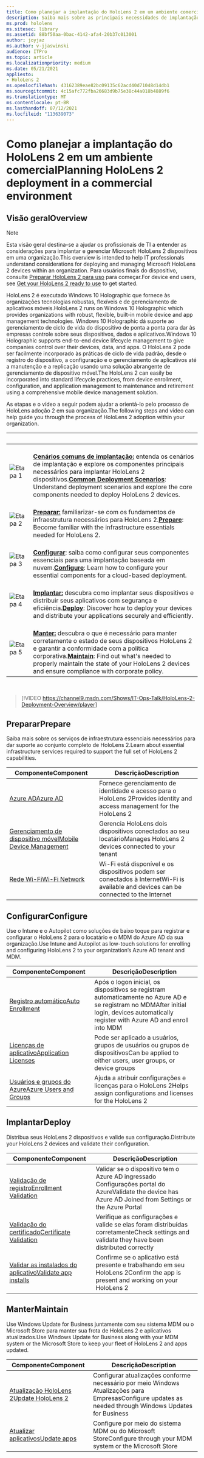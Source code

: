 ```yaml
---
title: Como planejar a implantação do HoloLens 2 em um ambiente comercial
description: Saiba mais sobre as principais necessidades de implantação e gerenciamento de HoloLens em ambientes corporativos, incluindo infraestrutura, azure Active Directory e gerenciamento de dispositivo móvel.
ms.prod: hololens
ms.sitesec: library
ms.assetid: 88bf50aa-0bac-4142-afa4-20b37c013001
author: joyjaz
ms.author: v-jjaswinski
audience: ITPro
ms.topic: article
ms.localizationpriority: medium
ms.date: 05/21/2021
appliesto:
- HoloLens 2
ms.openlocfilehash: 43162389eae82bc09135c62acd40d71048d14db1
ms.sourcegitcommit: 4c15afc772fba26683d9b75e38c44a018b4889f6
ms.translationtype: MT
ms.contentlocale: pt-BR
ms.lasthandoff: 07/12/2021
ms.locfileid: "113639073"
---
```

# <a name="planning-hololens-2-deployment-in-a-commercial-environment"></a><span data-ttu-id="f0f2c-103">Como planejar a implantação do HoloLens 2 em um ambiente comercial</span><span class="sxs-lookup"><span data-stu-id="f0f2c-103">Planning HoloLens 2 deployment in a commercial environment</span></span>

## <a name="overview"></a><span data-ttu-id="f0f2c-104">Visão geral</span><span class="sxs-lookup"><span data-stu-id="f0f2c-104">Overview</span></span>

> [!NOTE]
> <span data-ttu-id="f0f2c-105">Esta visão geral destina-se a ajudar os profissionais de TI a entender as considerações para implantar e gerenciar Microsoft HoloLens 2 dispositivos em uma organização.</span><span class="sxs-lookup"><span data-stu-id="f0f2c-105">This overview is intended to help IT professionals understand considerations for deploying and managing Microsoft HoloLens 2 devices within an organization.</span></span> <span data-ttu-id="f0f2c-106">Para usuários finais do dispositivo, consulte [Preparar HoloLens 2 para uso](hololens2-setup.md) para começar.</span><span class="sxs-lookup"><span data-stu-id="f0f2c-106">For device end users, see [Get your HoloLens 2 ready to use](hololens2-setup.md) to get started.</span></span>

<span data-ttu-id="f0f2c-107">HoloLens 2 é executado Windows 10 Holographic que fornece às organizações tecnologias robustas, flexíveis e de gerenciamento de aplicativos móveis.</span><span class="sxs-lookup"><span data-stu-id="f0f2c-107">HoloLens 2 runs on Windows 10 Holographic which provides organizations with robust, flexible, built-in mobile device and app management technologies.</span></span> <span data-ttu-id="f0f2c-108">Windows 10 Holographic dá suporte ao gerenciamento de ciclo de vida do dispositivo de ponta a ponta para dar às empresas controle sobre seus dispositivos, dados e aplicativos.</span><span class="sxs-lookup"><span data-stu-id="f0f2c-108">Windows 10 Holographic supports end-to-end device lifecycle management to give companies control over their devices, data, and apps.</span></span> <span data-ttu-id="f0f2c-109">O HoloLens 2 pode ser facilmente incorporado às práticas de ciclo de vida padrão, desde o registro do dispositivo, a configuração e o gerenciamento de aplicativos até a manutenção e a replicação usando uma solução abrangente de gerenciamento de dispositivo móvel.</span><span class="sxs-lookup"><span data-stu-id="f0f2c-109">The HoloLens 2 can easily be incorporated into standard lifecycle practices, from device enrollment, configuration, and application management to maintenance and retirement using a comprehensive mobile device management solution.</span></span>

<span data-ttu-id="f0f2c-110">As etapas e o vídeo a seguir podem ajudar a orientá-lo pelo processo de HoloLens adoção 2 em sua organização.</span><span class="sxs-lookup"><span data-stu-id="f0f2c-110">The following steps and video can help guide you through the process of HoloLens 2 adoption within your organization.</span></span>

| &nbsp; | &nbsp; |
|--|--|
| ![Etapa 1](images/1green.png)| <br/> <span data-ttu-id="f0f2c-112">**[Cenários comuns de implantação:](hololens-requirements.md)** entenda os cenários de implantação e explore os componentes principais necessários para implantar HoloLens 2 dispositivos.</span><span class="sxs-lookup"><span data-stu-id="f0f2c-112">**[Common Deployment Scenarios](hololens-requirements.md)**: Understand deployment scenarios and explore the core components needed to deploy HoloLens 2 devices.</span></span> |
| ![Etapa 2](images/2green.png)| <br/> <span data-ttu-id="f0f2c-114">**[Preparar:](#prepare)** familiarizar-se com os fundamentos de infraestrutura necessários para HoloLens 2.</span><span class="sxs-lookup"><span data-stu-id="f0f2c-114">**[Prepare](#prepare)**: Become familiar with the infrastructure essentials needed for HoloLens 2.</span></span> |
| ![Etapa 3](images/3green.png) | <br/> <span data-ttu-id="f0f2c-116">**[Configurar](#configure)**: saiba como configurar seus componentes essenciais para uma implantação baseada em nuvem.</span><span class="sxs-lookup"><span data-stu-id="f0f2c-116">**[Configure](#configure)**: Learn how to configure your essential components for a cloud-based deployment.</span></span> |
| ![Etapa 4](images/4green.png) | <br/> <span data-ttu-id="f0f2c-118">**[Implantar:](#deploy)** descubra como implantar seus dispositivos e distribuir seus aplicativos com segurança e eficiência.</span><span class="sxs-lookup"><span data-stu-id="f0f2c-118">**[Deploy](#deploy)**: Discover how to deploy your devices and distribute your applications securely and efficiently.</span></span> |
| ![Etapa 5](images/5green.png) | <br/> <span data-ttu-id="f0f2c-120">**[Manter:](#maintain)** descubra o que é necessário para manter corretamente o estado de seus dispositivos HoloLens 2 e garantir a conformidade com a política corporativa.</span><span class="sxs-lookup"><span data-stu-id="f0f2c-120">**[Maintain](#maintain)**: Find out what's needed to properly maintain the state of your HoloLens 2 devices and ensure compliance with corporate policy.</span></span> |

<br/>

> [!VIDEO https://channel9.msdn.com/Shows/IT-Ops-Talk/HoloLens-2-Deployment-Overview/player]

## <a name="prepare"></a><span data-ttu-id="f0f2c-121">Preparar</span><span class="sxs-lookup"><span data-stu-id="f0f2c-121">Prepare</span></span>

<span data-ttu-id="f0f2c-122">Saiba mais sobre os serviços de infraestrutura essenciais necessários para dar suporte ao conjunto completo de HoloLens 2.</span><span class="sxs-lookup"><span data-stu-id="f0f2c-122">Learn about essential infrastructure services required to support the full set of HoloLens 2 capabilities.</span></span>

| <span data-ttu-id="f0f2c-123">Componente</span><span class="sxs-lookup"><span data-stu-id="f0f2c-123">Component</span></span> | <span data-ttu-id="f0f2c-124">Descrição</span><span class="sxs-lookup"><span data-stu-id="f0f2c-124">Description</span></span> |
|-----------|------------|
| [<span data-ttu-id="f0f2c-125">Azure AD</span><span class="sxs-lookup"><span data-stu-id="f0f2c-125">Azure AD</span></span>](hololens-identity.md) | <span data-ttu-id="f0f2c-126">Fornece gerenciamento de identidade e acesso para o HoloLens 2</span><span class="sxs-lookup"><span data-stu-id="f0f2c-126">Provides identity and access management for the HoloLens 2</span></span>  |
| [<span data-ttu-id="f0f2c-127">Gerenciamento de dispositivo móvel</span><span class="sxs-lookup"><span data-stu-id="f0f2c-127">Mobile Device Management</span></span>](hololens-mdm-configure.md)| <span data-ttu-id="f0f2c-128">Gerencia HoloLens dois dispositivos conectados ao seu locatário</span><span class="sxs-lookup"><span data-stu-id="f0f2c-128">Manages HoloLens 2 devices connected to your tenant</span></span>  |
| [<span data-ttu-id="f0f2c-129">Rede Wi-Fi</span><span class="sxs-lookup"><span data-stu-id="f0f2c-129">Wi-Fi Network</span></span>](hololens-commercial-infrastructure.md)| <span data-ttu-id="f0f2c-130">Wi-Fi está disponível e os dispositivos podem ser conectados à Internet</span><span class="sxs-lookup"><span data-stu-id="f0f2c-130">Wi-Fi is available and devices can be connected to the Internet</span></span>  |

## <a name="configure"></a><span data-ttu-id="f0f2c-131">Configurar</span><span class="sxs-lookup"><span data-stu-id="f0f2c-131">Configure</span></span>

<span data-ttu-id="f0f2c-132">Use o Intune e o Autopilot como soluções de baixo toque para registrar e configurar o HoloLens 2 para o locatário e o MDM do Azure AD da sua organização.</span><span class="sxs-lookup"><span data-stu-id="f0f2c-132">Use Intune and Autopilot as low-touch solutions for enrolling and configuring HoloLens 2 to your organization’s Azure AD tenant and MDM.</span></span>

| <span data-ttu-id="f0f2c-133">Componente</span><span class="sxs-lookup"><span data-stu-id="f0f2c-133">Component</span></span> | <span data-ttu-id="f0f2c-134">Descrição</span><span class="sxs-lookup"><span data-stu-id="f0f2c-134">Description</span></span> |
|-----------|------------|
| [<span data-ttu-id="f0f2c-135">Registro automático</span><span class="sxs-lookup"><span data-stu-id="f0f2c-135">Auto Enrollment</span></span>](hololens-enroll-mdm.md#auto-enrollment-in-mdm) | <span data-ttu-id="f0f2c-136">Após o logon inicial, os dispositivos se registram automaticamente no Azure AD e se registram no MDM</span><span class="sxs-lookup"><span data-stu-id="f0f2c-136">After initial login, devices automatically register with Azure AD and enroll into MDM</span></span>  |
| [<span data-ttu-id="f0f2c-137">Licenças de aplicativo</span><span class="sxs-lookup"><span data-stu-id="f0f2c-137">Application Licenses</span></span>](hololens2-cloud-connected-configure.md#application-licenses)| <span data-ttu-id="f0f2c-138">Pode ser aplicado a usuários, grupos de usuários ou grupos de dispositivos</span><span class="sxs-lookup"><span data-stu-id="f0f2c-138">Can be applied to either users, user groups, or device groups</span></span>  |
| [<span data-ttu-id="f0f2c-139">Usuários e grupos do Azure</span><span class="sxs-lookup"><span data-stu-id="f0f2c-139">Azure Users and Groups</span></span>](hololens2-cloud-connected-configure.md#azure-users-and-groups) | <span data-ttu-id="f0f2c-140">Ajuda a atribuir configurações e licenças para o HoloLens 2</span><span class="sxs-lookup"><span data-stu-id="f0f2c-140">Helps assign configurations and licenses for the HoloLens 2</span></span>  |

## <a name="deploy"></a><span data-ttu-id="f0f2c-141">Implantar</span><span class="sxs-lookup"><span data-stu-id="f0f2c-141">Deploy</span></span>

<span data-ttu-id="f0f2c-142">Distribua seus HoloLens 2 dispositivos e valide sua configuração.</span><span class="sxs-lookup"><span data-stu-id="f0f2c-142">Distribute your HoloLens 2 devices and validate their configuration.</span></span> 

| <span data-ttu-id="f0f2c-143">Componente</span><span class="sxs-lookup"><span data-stu-id="f0f2c-143">Component</span></span> | <span data-ttu-id="f0f2c-144">Descrição</span><span class="sxs-lookup"><span data-stu-id="f0f2c-144">Description</span></span> |
|-----------|------------|
| [<span data-ttu-id="f0f2c-145">Validação de registro</span><span class="sxs-lookup"><span data-stu-id="f0f2c-145">Enrollment Validation</span></span>](hololens2-corp-connected-deploy.md#enrollment-validation) | <span data-ttu-id="f0f2c-146">Validar se o dispositivo tem o Azure AD ingressado Configurações portal do Azure</span><span class="sxs-lookup"><span data-stu-id="f0f2c-146">Validate the device has Azure AD Joined from Settings or the Azure Portal</span></span> |
| [<span data-ttu-id="f0f2c-147">Validação do certificado</span><span class="sxs-lookup"><span data-stu-id="f0f2c-147">Certificate Validation</span></span>](hololens2-corp-connected-deploy.md#wi-fi-certificate-validation) | <span data-ttu-id="f0f2c-148">Verifique as configurações e valide se elas foram distribuídas corretamente</span><span class="sxs-lookup"><span data-stu-id="f0f2c-148">Check settings and validate they have been distributed correctly</span></span> |
| [<span data-ttu-id="f0f2c-149">Validar as instalados do aplicativo</span><span class="sxs-lookup"><span data-stu-id="f0f2c-149">Validate app installs</span></span>](hololens2-corp-connected-deploy.md#validate-lob-app-install) | <span data-ttu-id="f0f2c-150">Confirme se o aplicativo está presente e trabalhando em seu HoloLens 2</span><span class="sxs-lookup"><span data-stu-id="f0f2c-150">Confirm the app is present and working on your HoloLens 2</span></span> |

## <a name="maintain"></a><span data-ttu-id="f0f2c-151">Manter</span><span class="sxs-lookup"><span data-stu-id="f0f2c-151">Maintain</span></span>

<span data-ttu-id="f0f2c-152">Use Windows Update for Business juntamente com seu sistema MDM ou o Microsoft Store para manter sua frota de HoloLens 2 e aplicativos atualizados.</span><span class="sxs-lookup"><span data-stu-id="f0f2c-152">Use Windows Update for Business along with your MDM system or the Microsoft Store to keep your fleet of HoloLens 2 and apps updated.</span></span>

| <span data-ttu-id="f0f2c-153">Componente</span><span class="sxs-lookup"><span data-stu-id="f0f2c-153">Component</span></span> | <span data-ttu-id="f0f2c-154">Descrição</span><span class="sxs-lookup"><span data-stu-id="f0f2c-154">Description</span></span> |
|-----------|------------|
| [<span data-ttu-id="f0f2c-155">Atualização HoloLens 2</span><span class="sxs-lookup"><span data-stu-id="f0f2c-155">Update HoloLens 2</span></span>](hololens-updates.md) | <span data-ttu-id="f0f2c-156">Configurar atualizações conforme necessário por meio Windows Atualizações para Empresas</span><span class="sxs-lookup"><span data-stu-id="f0f2c-156">Configure updates as needed through Windows Updates for Business</span></span> |
| [<span data-ttu-id="f0f2c-157">Atualizar aplicativos</span><span class="sxs-lookup"><span data-stu-id="f0f2c-157">Update apps</span></span>](app-deploy-overview.md) | <span data-ttu-id="f0f2c-158">Configure por meio do sistema MDM ou do Microsoft Store</span><span class="sxs-lookup"><span data-stu-id="f0f2c-158">Configure through your MDM system or the Microsoft Store</span></span>
